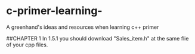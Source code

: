 # c-primer-learning-
A greenhand's ideas and resources when learning c++ primer<br>

##CHAPTER 1
In 1.5.1 you should download  "Sales_item.h" at the same flie of your cpp files.
